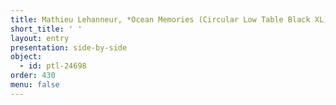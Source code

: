 ```yaml
---
title: Mathieu Lehanneur, *Ocean Memories (Circular Low Table Black XL)*
short_title: ' '
layout: entry
presentation: side-by-side
object:
  - id: ptl-24698
order: 430
menu: false
---
```

